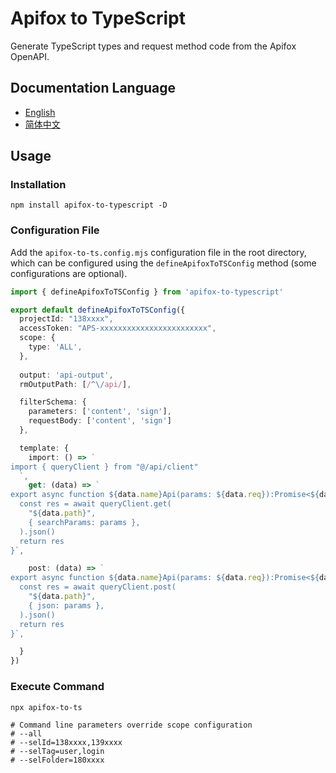 # Apifox to TypeScript
Generate TypeScript types and request method code from the Apifox OpenAPI.

## Documentation Language
- [English](./README.md)
- [简体中文](./README-zh.md)

## Usage

### Installation
```shell
npm install apifox-to-typescript -D
```

### Configuration File
Add the `apifox-to-ts.config.mjs` configuration file in the root directory, which can be configured using the `defineApifoxToTSConfig` method (some configurations are optional).

```typescript
import { defineApifoxToTSConfig } from 'apifox-to-typescript'

export default defineApifoxToTSConfig({
  projectId: "138xxxx",
  accessToken: "APS-xxxxxxxxxxxxxxxxxxxxxxxx",
  scope: {
    type: 'ALL',
  },
  
  output: 'api-output',
  rmOutputPath: [/^\/api/],

  filterSchema: {
    parameters: ['content', 'sign'],
    requestBody: ['content', 'sign']
  },

  template: {
    import: () => `
import { queryClient } from "@/api/client"
  `,
    get: (data) => `
export async function ${data.name}Api(params: ${data.req}):Promise<${data.res}> {
  const res = await queryClient.get(
    "${data.path}",
    { searchParams: params },
  ).json()
  return res
}`,

    post: (data) => `
export async function ${data.name}Api(params: ${data.req}):Promise<${data.res}> {
  const res = await queryClient.post(
    "${data.path}",
    { json: params },
  ).json()
  return res
}`,

  }
})

```

### Execute Command

```shell
npx apifox-to-ts

# Command line parameters override scope configuration
# --all
# --selId=138xxxx,139xxxx
# --selTag=user,login
# --selFolder=180xxxx
```
